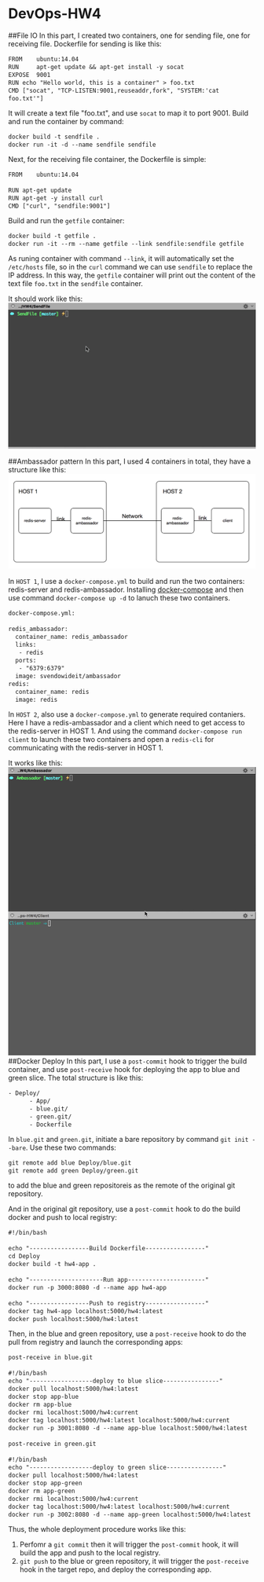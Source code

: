 # DevOps-HW4
##File IO
In this part, I created two containers, one for sending file, one for receiving file. Dockerfile for sending 
is like this:
```
FROM    ubuntu:14.04
RUN     apt-get update && apt-get install -y socat
EXPOSE  9001
RUN echo "Hello world, this is a container" > foo.txt
CMD ["socat", "TCP-LISTEN:9001,reuseaddr,fork", "SYSTEM:'cat foo.txt'"]
```

It will create a text file "foo.txt", and use `socat` to map it to port 9001. Build and run the container 
by command:
```
docker build -t sendfile .
docker run -it -d --name sendfile sendfile
```
Next, for the receiving file container, the Dockerfile is simple:
```
FROM    ubuntu:14.04

RUN apt-get update
RUN apt-get -y install curl
CMD ["curl", "sendfile:9001"]
```
Build and run the `getfile` container:
```
docker build -t getfile .
docker run -it --rm --name getfile --link sendfile:sendfile getfile
```
As runing container with command `--link`, it will automatically set the `/etc/hosts` file, so in the `curl` command 
we can use `sendfile` to replace the IP address. In this way, the `getfile` container will print out the content of the text file 
`foo.txt` in the `sendfile` container.

It should work like this:
![image](pics/fileio.gif)

##Ambassador pattern
In this part, I used 4 containers in total, they have a structure like this:
![image](pics/ambassador.png)

In `HOST 1`, I use a `docker-compose.yml` to build and run the two containers: redis-server and 
redis-ambassador. Installing [docker-compose](https://docs.docker.com/compose/install/) and then use command 
`docker-compose up -d` to lanuch these two containers.
```
docker-compose.yml:

redis_ambassador:
  container_name: redis_ambassador
  links:
   - redis
  ports:
   - "6379:6379"
  image: svendowideit/ambassador
redis:
  container_name: redis
  image: redis
```

In `HOST 2`, also use a `docker-compose.yml` to generate required contaniers. Here I have a redis-ambassador 
and a client which need to get access to the redis-server in HOST 1. And using the command `docker-compose run client` to launch 
these two containers and open a `redis-cli` for communicating with the redis-server in HOST 1.

It works like this:
![image](pics/ambassador.gif)
##Docker Deploy
In this part, I use a `post-commit` hook to trigger the build container, and use `post-receive` hook for deploying the app to blue and green slice. 
The total structure is like this:
```
- Deploy/
      - App/
	  - blue.git/
	  - green.git/
	  - Dockerfile
```

In `blue.git` and `green.git`, initiate a bare repository by command `git init --bare`. Use these two commands:
```
git remote add blue Deploy/blue.git
git remote add green Deploy/green.git
``` 
to add the blue and green repositoreis as the remote of the original git repository. 

And in the original git repository, use a `post-commit` hook to do the build docker and push to local registry:
```
#!/bin/bash

echo "-----------------Build Dockerfile-----------------"
cd Deploy
docker build -t hw4-app .

echo "---------------------Run app----------------------"
docker run -p 3000:8080 -d --name app hw4-app

echo "-----------------Push to registry-----------------"
docker tag hw4-app localhost:5000/hw4:latest
docker push localhost:5000/hw4:latest
```

Then, in the blue and green repository, use a `post-receive` hook to do the pull from registry and launch the corresponding apps:
```
post-receive in blue.git

#!/bin/bash
echo "------------------deploy to blue slice----------------"
docker pull localhost:5000/hw4:latest
docker stop app-blue
docker rm app-blue
docker rmi localhost:5000/hw4:current
docker tag localhost:5000/hw4:latest localhost:5000/hw4:current
docker run -p 3001:8080 -d --name app-blue localhost:5000/hw4:latest

post-receive in green.git

#!/bin/bash
echo "------------------deploy to green slice----------------"
docker pull localhost:5000/hw4:latest
docker stop app-green
docker rm app-green
docker rmi localhost:5000/hw4:current
docker tag localhost:5000/hw4:latest localhost:5000/hw4:current
docker run -p 3002:8080 -d --name app-green localhost:5000/hw4:latest
```

Thus, the whole deployment procedure works like this:
1. Perfomr a `git commit` then it will trigger the `post-commit` hook, it will build the app and push to the local registry.
2. `git push` to the blue or green repository, it will trigger the `post-receive` hook in the target repo, and deploy the corresponding app. 